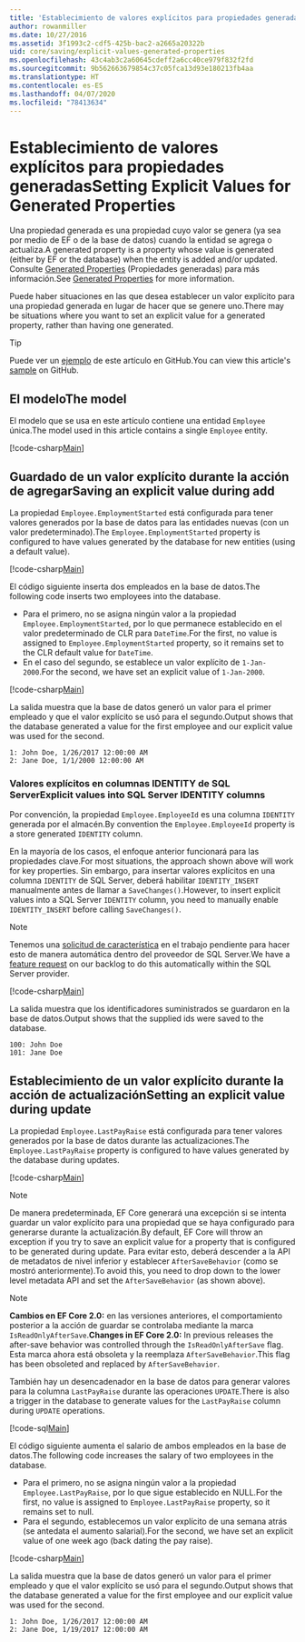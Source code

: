 ```yaml
---
title: 'Establecimiento de valores explícitos para propiedades generadas: EF Core'
author: rowanmiller
ms.date: 10/27/2016
ms.assetid: 3f1993c2-cdf5-425b-bac2-a2665a20322b
uid: core/saving/explicit-values-generated-properties
ms.openlocfilehash: 43c4ab3c2a60645cdeff2a6cc40ce979f832f2fd
ms.sourcegitcommit: 9b562663679854c37c05fca13d93e180213fb4aa
ms.translationtype: HT
ms.contentlocale: es-ES
ms.lasthandoff: 04/07/2020
ms.locfileid: "78413634"
---
```

# <a name="setting-explicit-values-for-generated-properties"></a><span data-ttu-id="7361f-102">Establecimiento de valores explícitos para propiedades generadas</span><span class="sxs-lookup"><span data-stu-id="7361f-102">Setting Explicit Values for Generated Properties</span></span>

<span data-ttu-id="7361f-103">Una propiedad generada es una propiedad cuyo valor se genera (ya sea por medio de EF o de la base de datos) cuando la entidad se agrega o actualiza.</span><span class="sxs-lookup"><span data-stu-id="7361f-103">A generated property is a property whose value is generated (either by EF or the database) when the entity is added and/or updated.</span></span> <span data-ttu-id="7361f-104">Consulte [Generated Properties](../modeling/generated-properties.md) (Propiedades generadas) para más información.</span><span class="sxs-lookup"><span data-stu-id="7361f-104">See [Generated Properties](../modeling/generated-properties.md) for more information.</span></span>

<span data-ttu-id="7361f-105">Puede haber situaciones en las que desea establecer un valor explícito para una propiedad generada en lugar de hacer que se genere uno.</span><span class="sxs-lookup"><span data-stu-id="7361f-105">There may be situations where you want to set an explicit value for a generated property, rather than having one generated.</span></span>

> [!TIP]  
> <span data-ttu-id="7361f-106">Puede ver un [ejemplo](https://github.com/dotnet/EntityFramework.Docs/tree/master/samples/core/Saving/ExplicitValuesGenerateProperties/) de este artículo en GitHub.</span><span class="sxs-lookup"><span data-stu-id="7361f-106">You can view this article's [sample](https://github.com/dotnet/EntityFramework.Docs/tree/master/samples/core/Saving/ExplicitValuesGenerateProperties/) on GitHub.</span></span>

## <a name="the-model"></a><span data-ttu-id="7361f-107">El modelo</span><span class="sxs-lookup"><span data-stu-id="7361f-107">The model</span></span>

<span data-ttu-id="7361f-108">El modelo que se usa en este artículo contiene una entidad `Employee` única.</span><span class="sxs-lookup"><span data-stu-id="7361f-108">The model used in this article contains a single `Employee` entity.</span></span>

[!code-csharp[Main](../../../samples/core/Saving/ExplicitValuesGenerateProperties/Employee.cs#Sample)]

## <a name="saving-an-explicit-value-during-add"></a><span data-ttu-id="7361f-109">Guardado de un valor explícito durante la acción de agregar</span><span class="sxs-lookup"><span data-stu-id="7361f-109">Saving an explicit value during add</span></span>

<span data-ttu-id="7361f-110">La propiedad `Employee.EmploymentStarted` está configurada para tener valores generados por la base de datos para las entidades nuevas (con un valor predeterminado).</span><span class="sxs-lookup"><span data-stu-id="7361f-110">The `Employee.EmploymentStarted` property is configured to have values generated by the database for new entities (using a default value).</span></span>

[!code-csharp[Main](../../../samples/core/Saving/ExplicitValuesGenerateProperties/EmployeeContext.cs#EmploymentStarted)]

<span data-ttu-id="7361f-111">El código siguiente inserta dos empleados en la base de datos.</span><span class="sxs-lookup"><span data-stu-id="7361f-111">The following code inserts two employees into the database.</span></span>

* <span data-ttu-id="7361f-112">Para el primero, no se asigna ningún valor a la propiedad `Employee.EmploymentStarted`, por lo que permanece establecido en el valor predeterminado de CLR para `DateTime`.</span><span class="sxs-lookup"><span data-stu-id="7361f-112">For the first, no value is assigned to `Employee.EmploymentStarted` property, so it remains set to the CLR default value for `DateTime`.</span></span>
* <span data-ttu-id="7361f-113">En el caso del segundo, se establece un valor explícito de `1-Jan-2000`.</span><span class="sxs-lookup"><span data-stu-id="7361f-113">For the second, we have set an explicit value of `1-Jan-2000`.</span></span>

[!code-csharp[Main](../../../samples/core/Saving/ExplicitValuesGenerateProperties/Sample.cs#EmploymentStarted)]

<span data-ttu-id="7361f-114">La salida muestra que la base de datos generó un valor para el primer empleado y que el valor explícito se usó para el segundo.</span><span class="sxs-lookup"><span data-stu-id="7361f-114">Output shows that the database generated a value for the first employee and our explicit value was used for the second.</span></span>

``` Console
1: John Doe, 1/26/2017 12:00:00 AM
2: Jane Doe, 1/1/2000 12:00:00 AM
```

### <a name="explicit-values-into-sql-server-identity-columns"></a><span data-ttu-id="7361f-115">Valores explícitos en columnas IDENTITY de SQL Server</span><span class="sxs-lookup"><span data-stu-id="7361f-115">Explicit values into SQL Server IDENTITY columns</span></span>

<span data-ttu-id="7361f-116">Por convención, la propiedad `Employee.EmployeeId` es una columna `IDENTITY` generada por el almacén.</span><span class="sxs-lookup"><span data-stu-id="7361f-116">By convention the `Employee.EmployeeId` property is a store generated `IDENTITY` column.</span></span>

<span data-ttu-id="7361f-117">En la mayoría de los casos, el enfoque anterior funcionará para las propiedades clave.</span><span class="sxs-lookup"><span data-stu-id="7361f-117">For most situations, the approach shown above will work for key properties.</span></span> <span data-ttu-id="7361f-118">Sin embargo, para insertar valores explícitos en una columna `IDENTITY` de SQL Server, deberá habilitar `IDENTITY_INSERT` manualmente antes de llamar a `SaveChanges()`.</span><span class="sxs-lookup"><span data-stu-id="7361f-118">However, to insert explicit values into a SQL Server `IDENTITY` column, you need to manually enable `IDENTITY_INSERT` before calling `SaveChanges()`.</span></span>

> [!NOTE]  
> <span data-ttu-id="7361f-119">Tenemos una [solicitud de característica](https://github.com/aspnet/EntityFramework/issues/703) en el trabajo pendiente para hacer esto de manera automática dentro del proveedor de SQL Server.</span><span class="sxs-lookup"><span data-stu-id="7361f-119">We have a [feature request](https://github.com/aspnet/EntityFramework/issues/703) on our backlog to do this automatically within the SQL Server provider.</span></span>

[!code-csharp[Main](../../../samples/core/Saving/ExplicitValuesGenerateProperties/Sample.cs#EmployeeId)]

<span data-ttu-id="7361f-120">La salida muestra que los identificadores suministrados se guardaron en la base de datos.</span><span class="sxs-lookup"><span data-stu-id="7361f-120">Output shows that the supplied ids were saved to the database.</span></span>

``` Console
100: John Doe
101: Jane Doe
```

## <a name="setting-an-explicit-value-during-update"></a><span data-ttu-id="7361f-121">Establecimiento de un valor explícito durante la acción de actualización</span><span class="sxs-lookup"><span data-stu-id="7361f-121">Setting an explicit value during update</span></span>

<span data-ttu-id="7361f-122">La propiedad `Employee.LastPayRaise` está configurada para tener valores generados por la base de datos durante las actualizaciones.</span><span class="sxs-lookup"><span data-stu-id="7361f-122">The `Employee.LastPayRaise` property is configured to have values generated by the database during updates.</span></span>

[!code-csharp[Main](../../../samples/core/Saving/ExplicitValuesGenerateProperties/EmployeeContext.cs#LastPayRaise)]

> [!NOTE]  
> <span data-ttu-id="7361f-123">De manera predeterminada, EF Core generará una excepción si se intenta guardar un valor explícito para una propiedad que se haya configurado para generarse durante la actualización.</span><span class="sxs-lookup"><span data-stu-id="7361f-123">By default, EF Core will throw an exception if you try to save an explicit value for a property that is configured to be generated during update.</span></span> <span data-ttu-id="7361f-124">Para evitar esto, deberá descender a la API de metadatos de nivel inferior y establecer `AfterSaveBehavior` (como se mostró anteriormente).</span><span class="sxs-lookup"><span data-stu-id="7361f-124">To avoid this, you need to drop down to the lower level metadata API and set the `AfterSaveBehavior` (as shown above).</span></span>

> [!NOTE]  
> <span data-ttu-id="7361f-125">**Cambios en EF Core 2.0:** en las versiones anteriores, el comportamiento posterior a la acción de guardar se controlaba mediante la marca `IsReadOnlyAfterSave`.</span><span class="sxs-lookup"><span data-stu-id="7361f-125">**Changes in EF Core 2.0:** In previous releases the after-save behavior was controlled through the `IsReadOnlyAfterSave` flag.</span></span> <span data-ttu-id="7361f-126">Esta marca ahora está obsoleta y la reemplaza `AfterSaveBehavior`.</span><span class="sxs-lookup"><span data-stu-id="7361f-126">This flag has been obsoleted and replaced by `AfterSaveBehavior`.</span></span>

<span data-ttu-id="7361f-127">También hay un desencadenador en la base de datos para generar valores para la columna `LastPayRaise` durante las operaciones `UPDATE`.</span><span class="sxs-lookup"><span data-stu-id="7361f-127">There is also a trigger in the database to generate values for the `LastPayRaise` column during `UPDATE` operations.</span></span>

[!code-sql[Main](../../../samples/core/Saving/ExplicitValuesGenerateProperties/employee_UPDATE.sql)]

<span data-ttu-id="7361f-128">El código siguiente aumenta el salario de ambos empleados en la base de datos.</span><span class="sxs-lookup"><span data-stu-id="7361f-128">The following code increases the salary of two employees in the database.</span></span>

* <span data-ttu-id="7361f-129">Para el primero, no se asigna ningún valor a la propiedad `Employee.LastPayRaise`, por lo que sigue establecido en NULL.</span><span class="sxs-lookup"><span data-stu-id="7361f-129">For the first, no value is assigned to `Employee.LastPayRaise` property, so it remains set to null.</span></span>
* <span data-ttu-id="7361f-130">Para el segundo, establecemos un valor explícito de una semana atrás (se antedata el aumento salarial).</span><span class="sxs-lookup"><span data-stu-id="7361f-130">For the second, we have set an explicit value of one week ago (back dating the pay raise).</span></span>

[!code-csharp[Main](../../../samples/core/Saving/ExplicitValuesGenerateProperties/Sample.cs#LastPayRaise)]

<span data-ttu-id="7361f-131">La salida muestra que la base de datos generó un valor para el primer empleado y que el valor explícito se usó para el segundo.</span><span class="sxs-lookup"><span data-stu-id="7361f-131">Output shows that the database generated a value for the first employee and our explicit value was used for the second.</span></span>

``` Console
1: John Doe, 1/26/2017 12:00:00 AM
2: Jane Doe, 1/19/2017 12:00:00 AM
```
